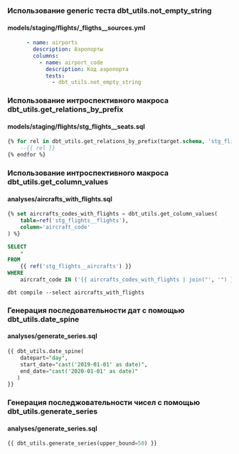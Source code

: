 ### Использование generic теста dbt_utils.not_empty_string
#### models/staging/flights/_fligths__sources.yml

```yml
      - name: airports
        description: Аэропорты
        columns: 
          - name: airport_code
            description: Код аэропорта
            tests:
              - dbt_utils.not_empty_string
```

### Использование интроспективного макроса dbt_utils.get_relations_by_prefix
#### models/staging/flights/stg_flights__seats.sql

```sql
{% for rel in dbt_utils.get_relations_by_prefix(target.schema, 'stg_flights') %}
    --{{ rel }}
{% endfor %}
```

### Использование интроспективного макроса dbt_utils.get_column_values
#### analyses/aircrafts_with_flights.sql

```sql
{% set aircrafts_codes_with_flights = dbt_utils.get_column_values(
    table=ref('stg_flights__flights'),
    column='aircraft_code'
) %}

SELECT
    *
FROM
    {{ ref('stg_flights__aircrafts') }}
WHERE 
    aircraft_code IN ('{{ aircrafts_codes_with_flights | join("', '") }}')
```

```console
dbt compile --select aircrafts_with_flights
```

### Генерация последовательности дат с помощью dbt_utils.date_spine
#### analyses/generate_series.sql

```sql
{{ dbt_utils.date_spine(
    datepart="day",
    start_date="cast('2019-01-01' as date)",
    end_date="cast('2020-01-01' as date)"
   )
}}
```

### Генерация последжовательности чисел с помощью dbt_utils.generate_series
#### analyses/generate_series.sql

```sql
{{ dbt_utils.generate_series(upper_bound=50) }}
```

### 

```sql
```

### 

```sql
```

### 

```sql
```

### 

```sql
```
